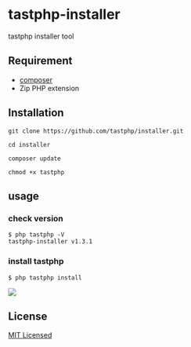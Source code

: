 # tastphp-installer

tastphp installer tool

## Requirement

* [composer](https://getcomposer.org/)
* Zip PHP extension

## Installation

```
git clone https://github.com/tastphp/installer.git

cd installer

composer update

chmod +x tastphp
```

## usage

### check version
```
$ php tastphp -V
tastphp-installer v1.3.1
```

### install tastphp
```
$ php tastphp install
```

<img src="https://github.com/tastphp-lab/assets/blob/master/install/install-screen.gif?raw=true">

## License
[MIT Licensed](http://www.opensource.org/licenses/MIT)
